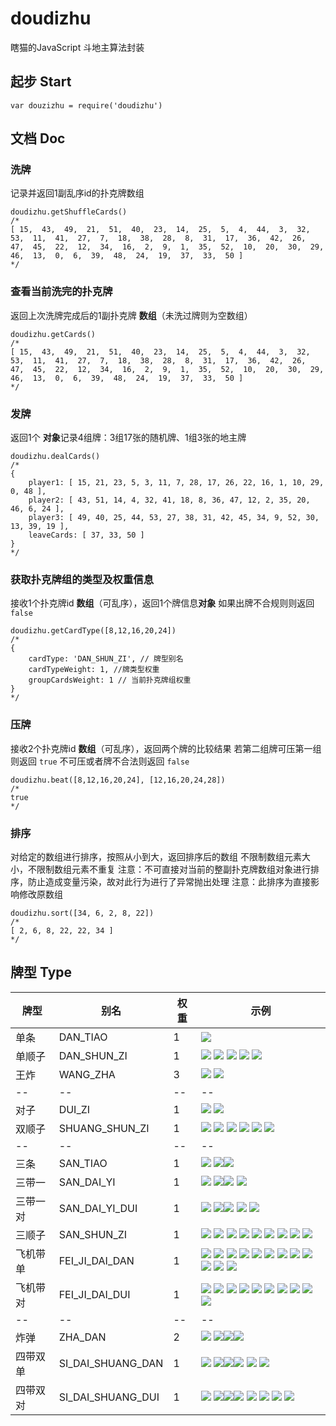 # doudizhu
瞎猫的JavaScript 斗地主算法封装

## 起步 Start
``` 
var douzizhu = require('doudizhu')
```

## 文档 Doc

### 洗牌

记录并返回1副乱序id的扑克牌数组
```
doudizhu.getShuffleCards()
/*
[ 15,  43,  49,  21,  51,  40,  23,  14,  25,  5,  4,  44,  3,  32,  53,  11,  41,  27,  7,  18,  38,  28,  8,  31,  17,  36,  42,  26,  47,  45,  22,  12,  34,  16,  2,  9,  1,  35,  52,  10,  20,  30,  29,  46,  13,  0,  6,  39,  48,  24,  19,  37,  33,  50 ]
*/
```

### 查看当前洗完的扑克牌

返回上次洗牌完成后的1副扑克牌 **数组**（未洗过牌则为空数组）
```
doudizhu.getCards()
/*
[ 15,  43,  49,  21,  51,  40,  23,  14,  25,  5,  4,  44,  3,  32,  53,  11,  41,  27,  7,  18,  38,  28,  8,  31,  17,  36,  42,  26,  47,  45,  22,  12,  34,  16,  2,  9,  1,  35,  52,  10,  20,  30,  29,  46,  13,  0,  6,  39,  48,  24,  19,  37,  33,  50 ]
*/
```

### 发牌

返回1个 **对象**记录4组牌：3组17张的随机牌、1组3张的地主牌
```
doudizhu.dealCards()
/*
{
    player1: [ 15, 21, 23, 5, 3, 11, 7, 28, 17, 26, 22, 16, 1, 10, 29, 0, 48 ],
    player2: [ 43, 51, 14, 4, 32, 41, 18, 8, 36, 47, 12, 2, 35, 20, 46, 6, 24 ],
    player3: [ 49, 40, 25, 44, 53, 27, 38, 31, 42, 45, 34, 9, 52, 30, 13, 39, 19 ],
    leaveCards: [ 37, 33, 50 ]
}
*/
```

### 获取扑克牌组的类型及权重信息
接收1个扑克牌id **数组**（可乱序），返回1个牌信息**对象**
如果出牌不合规则则返回 `false`
```
doudizhu.getCardType([8,12,16,20,24])
/*
{
    cardType: 'DAN_SHUN_ZI', // 牌型别名
    cardTypeWeight: 1, //牌类型权重
    groupCardsWeight: 1 // 当前扑克牌组权重
}
*/
```

### 压牌

接收2个扑克牌id **数组**（可乱序），返回两个牌的比较结果
若第二组牌可压第一组则返回 `true`
不可压或者牌不合法则返回 `false`

```
doudizhu.beat([8,12,16,20,24], [12,16,20,24,28])
/*
true
*/
```

### 排序
对给定的数组进行排序，按照从小到大，返回排序后的数组
不限制数组元素大小，不限制数组元素不重复
注意：不可直接对当前的整副扑克牌数组对象进行排序，防止造成变量污染，故对此行为进行了异常抛出处理
注意：此排序为直接影响修改原数组
```
doudizhu.sort([34, 6, 2, 8, 22])
/*
[ 2, 6, 8, 22, 22, 34 ]
*/
```

## 牌型  Type

| 牌型 | 别名 | 权重 | 示例 |
| -------- | -------- | -------- | -------- |
| 单条     | DAN_TIAO |  1   | ![](http://api.blindcat.cn/static/article-image/58b9a1bd42b9792daaa1fd04/article-1492580151581.jpg)     
| 单顺子     | DAN_SHUN_ZI |  1   | ![](http://api.blindcat.cn/static/article-image/58b9a1bd42b9792daaa1fd04/article-1492581115277.jpg)  ![](http://api.blindcat.cn/static/article-image/58b9a1bd42b9792daaa1fd04/article-1492581128313.jpg)  ![](http://api.blindcat.cn/static/article-image/58b9a1bd42b9792daaa1fd04/article-1492581137991.jpg)  ![](http://api.blindcat.cn/static/article-image/58b9a1bd42b9792daaa1fd04/article-1492581145681.jpg)  ![](http://api.blindcat.cn/static/article-image/58b9a1bd42b9792daaa1fd04/article-1492581155069.jpg)
| 王炸     | WANG_ZHA |  3   | ![](http://api.blindcat.cn/static/article-image/58b9a1bd42b9792daaa1fd04/article-1492580967977.jpg)  ![](http://api.blindcat.cn/static/article-image/58b9a1bd42b9792daaa1fd04/article-1492580975868.jpg)
| -- | -- | -- | -- |
| 对子     | DUI_ZI |  1   | ![](http://api.blindcat.cn/static/article-image/58b9a1bd42b9792daaa1fd04/article-1492580151581.jpg)   ![](http://api.blindcat.cn/static/article-image/58b9a1bd42b9792daaa1fd04/article-1492580673196.jpg)  
| 双顺子     | SHUANG_SHUN_ZI |  1   | ![](http://api.blindcat.cn/static/article-image/58b9a1bd42b9792daaa1fd04/article-1492581115277.jpg)  ![](http://api.blindcat.cn/static/article-image/58b9a1bd42b9792daaa1fd04/article-1492581340484.jpg) ![](http://api.blindcat.cn/static/article-image/58b9a1bd42b9792daaa1fd04/article-1492581128313.jpg)  ![](http://api.blindcat.cn/static/article-image/58b9a1bd42b9792daaa1fd04/article-1492581411169.jpg)   ![](http://api.blindcat.cn/static/article-image/58b9a1bd42b9792daaa1fd04/article-1492581137991.jpg)  ![](http://api.blindcat.cn/static/article-image/58b9a1bd42b9792daaa1fd04/article-1492581421177.jpg)
| -- | -- | -- | -- |
| 三条     | SAN_TIAO |  1   | ![](http://api.blindcat.cn/static/article-image/58b9a1bd42b9792daaa1fd04/article-1492580151581.jpg)  ![](http://api.blindcat.cn/static/article-image/58b9a1bd42b9792daaa1fd04/article-1492580673196.jpg)![](http://api.blindcat.cn/static/article-image/58b9a1bd42b9792daaa1fd04/article-1492580721229.jpg)   |
| 三带一     | SAN_DAI_YI |  1   | ![](http://api.blindcat.cn/static/article-image/58b9a1bd42b9792daaa1fd04/article-1492580151581.jpg)  ![](http://api.blindcat.cn/static/article-image/58b9a1bd42b9792daaa1fd04/article-1492580673196.jpg)![](http://api.blindcat.cn/static/article-image/58b9a1bd42b9792daaa1fd04/article-1492580721229.jpg) ![](http://api.blindcat.cn/static/article-image/58b9a1bd42b9792daaa1fd04/article-1492580812965.jpg) 
| 三带一对     | SAN_DAI_YI_DUI |  1   | ![](http://api.blindcat.cn/static/article-image/58b9a1bd42b9792daaa1fd04/article-1492580151581.jpg)  ![](http://api.blindcat.cn/static/article-image/58b9a1bd42b9792daaa1fd04/article-1492580673196.jpg)![](http://api.blindcat.cn/static/article-image/58b9a1bd42b9792daaa1fd04/article-1492580721229.jpg) ![](http://api.blindcat.cn/static/article-image/58b9a1bd42b9792daaa1fd04/article-1492580812965.jpg)   ![](http://api.blindcat.cn/static/article-image/58b9a1bd42b9792daaa1fd04/article-1492581411169.jpg) 
| 三顺子     | SAN_SHUN_ZI |  1   | ![](http://api.blindcat.cn/static/article-image/58b9a1bd42b9792daaa1fd04/article-1492581115277.jpg)  ![](http://api.blindcat.cn/static/article-image/58b9a1bd42b9792daaa1fd04/article-1492581340484.jpg)   ![](http://api.blindcat.cn/static/article-image/58b9a1bd42b9792daaa1fd04/article-1492581683934.jpg)  ![](http://api.blindcat.cn/static/article-image/58b9a1bd42b9792daaa1fd04/article-1492581128313.jpg)   ![](http://api.blindcat.cn/static/article-image/58b9a1bd42b9792daaa1fd04/article-1492581411169.jpg)  ![](http://api.blindcat.cn/static/article-image/58b9a1bd42b9792daaa1fd04/article-1492581723014.jpg)   ![](http://api.blindcat.cn/static/article-image/58b9a1bd42b9792daaa1fd04/article-1492581137991.jpg)  ![](http://api.blindcat.cn/static/article-image/58b9a1bd42b9792daaa1fd04/article-1492581421177.jpg)  ![](http://api.blindcat.cn/static/article-image/58b9a1bd42b9792daaa1fd04/article-1492581733711.jpg)
| 飞机带单     | FEI_JI_DAI_DAN |  1   | ![](http://api.blindcat.cn/static/article-image/58b9a1bd42b9792daaa1fd04/article-1492581115277.jpg)  ![](http://api.blindcat.cn/static/article-image/58b9a1bd42b9792daaa1fd04/article-1492581340484.jpg)   ![](http://api.blindcat.cn/static/article-image/58b9a1bd42b9792daaa1fd04/article-1492581683934.jpg)  ![](http://api.blindcat.cn/static/article-image/58b9a1bd42b9792daaa1fd04/article-1492581128313.jpg)   ![](http://api.blindcat.cn/static/article-image/58b9a1bd42b9792daaa1fd04/article-1492581411169.jpg)  ![](http://api.blindcat.cn/static/article-image/58b9a1bd42b9792daaa1fd04/article-1492581723014.jpg)   ![](http://api.blindcat.cn/static/article-image/58b9a1bd42b9792daaa1fd04/article-1492581137991.jpg)  ![](http://api.blindcat.cn/static/article-image/58b9a1bd42b9792daaa1fd04/article-1492581421177.jpg)  ![](http://api.blindcat.cn/static/article-image/58b9a1bd42b9792daaa1fd04/article-1492581733711.jpg)   ![](http://api.blindcat.cn/static/article-image/58b9a1bd42b9792daaa1fd04/article-1492581145681.jpg)  ![](http://api.blindcat.cn/static/article-image/58b9a1bd42b9792daaa1fd04/article-1492581155069.jpg)   ![](http://api.blindcat.cn/static/article-image/58b9a1bd42b9792daaa1fd04/article-1492580151581.jpg)     
| 飞机带对     | FEI_JI_DAI_DUI |  1   | ![](http://api.blindcat.cn/static/article-image/58b9a1bd42b9792daaa1fd04/article-1492581115277.jpg)  ![](http://api.blindcat.cn/static/article-image/58b9a1bd42b9792daaa1fd04/article-1492581340484.jpg)   ![](http://api.blindcat.cn/static/article-image/58b9a1bd42b9792daaa1fd04/article-1492581683934.jpg)  ![](http://api.blindcat.cn/static/article-image/58b9a1bd42b9792daaa1fd04/article-1492581128313.jpg)   ![](http://api.blindcat.cn/static/article-image/58b9a1bd42b9792daaa1fd04/article-1492581411169.jpg)  ![](http://api.blindcat.cn/static/article-image/58b9a1bd42b9792daaa1fd04/article-1492581723014.jpg)   ![](http://api.blindcat.cn/static/article-image/58b9a1bd42b9792daaa1fd04/article-1492580151581.jpg)   ![](http://api.blindcat.cn/static/article-image/58b9a1bd42b9792daaa1fd04/article-1492580673196.jpg)  ![](http://api.blindcat.cn/static/article-image/58b9a1bd42b9792daaa1fd04/article-1492582048939.jpg)  ![](http://api.blindcat.cn/static/article-image/58b9a1bd42b9792daaa1fd04/article-1492582055544.jpg)
| -- | -- | -- | -- |
| 炸弹     | ZHA_DAN |  2   |  ![](http://api.blindcat.cn/static/article-image/58b9a1bd42b9792daaa1fd04/article-1492580151581.jpg)  ![](http://api.blindcat.cn/static/article-image/58b9a1bd42b9792daaa1fd04/article-1492580673196.jpg)![](http://api.blindcat.cn/static/article-image/58b9a1bd42b9792daaa1fd04/article-1492580721229.jpg)![](http://api.blindcat.cn/static/article-image/58b9a1bd42b9792daaa1fd04/article-1492580914847.jpg)   
| 四带双单     | SI_DAI_SHUANG_DAN |  1   |  ![](http://api.blindcat.cn/static/article-image/58b9a1bd42b9792daaa1fd04/article-1492580151581.jpg)  ![](http://api.blindcat.cn/static/article-image/58b9a1bd42b9792daaa1fd04/article-1492580673196.jpg)![](http://api.blindcat.cn/static/article-image/58b9a1bd42b9792daaa1fd04/article-1492580721229.jpg)![](http://api.blindcat.cn/static/article-image/58b9a1bd42b9792daaa1fd04/article-1492580914847.jpg)   ![](http://api.blindcat.cn/static/article-image/58b9a1bd42b9792daaa1fd04/article-1492581155069.jpg)    ![](http://api.blindcat.cn/static/article-image/58b9a1bd42b9792daaa1fd04/article-1492581128313.jpg)
| 四带双对     | SI_DAI_SHUANG_DUI |  1   |  ![](http://api.blindcat.cn/static/article-image/58b9a1bd42b9792daaa1fd04/article-1492580151581.jpg)  ![](http://api.blindcat.cn/static/article-image/58b9a1bd42b9792daaa1fd04/article-1492580673196.jpg)![](http://api.blindcat.cn/static/article-image/58b9a1bd42b9792daaa1fd04/article-1492580721229.jpg)![](http://api.blindcat.cn/static/article-image/58b9a1bd42b9792daaa1fd04/article-1492580914847.jpg)    ![](http://api.blindcat.cn/static/article-image/58b9a1bd42b9792daaa1fd04/article-1492581115277.jpg)  ![](http://api.blindcat.cn/static/article-image/58b9a1bd42b9792daaa1fd04/article-1492581340484.jpg)    ![](http://api.blindcat.cn/static/article-image/58b9a1bd42b9792daaa1fd04/article-1492581421177.jpg)  ![](http://api.blindcat.cn/static/article-image/58b9a1bd42b9792daaa1fd04/article-1492581733711.jpg)
